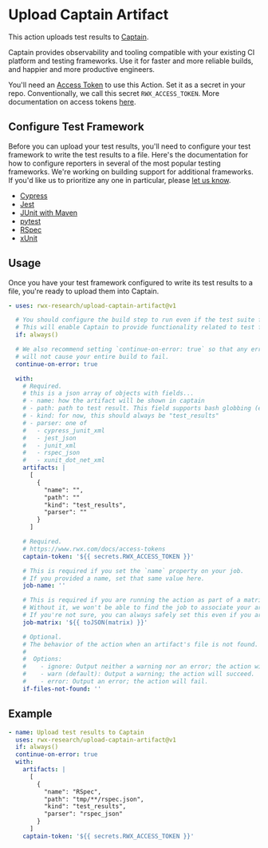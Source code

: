 # Upload Captain Artifact

This action uploads test results to [Captain](https://captain.build/).

Captain provides observability and tooling compatible with your existing CI platform and testing frameworks.
Use it for faster and more reliable builds, and happier and more productive engineers.

You'll need an [Access Token](https://account.rwx.com/deep_link/manage/access_tokens) to use this Action. Set it as a secret
in your repo. Conventionally, we call this secret `RWX_ACCESS_TOKEN`. More documentation on access
tokens [here](https://www.rwx.com/docs/access-tokens).

## Configure Test Framework

Before you can upload your test results, you'll need to configure your test framework to write the test results to a file.
Here's the documentation for how to configure reporters in several of the most popular testing frameworks.
We're working on building support for additional frameworks.
If you'd like us to prioritize any one in particular, please [let us know](https://www.rwx.com/support).

- [Cypress](https://github.com/captain-examples/cypress)
- [Jest](https://github.com/captain-examples/jest)
- [JUnit with Maven](https://github.com/captain-examples/junit5)
- [pytest](https://github.com/captain-examples/pytest)
- [RSpec](https://github.com/captain-examples/RSpec)
- [xUnit](https://github.com/captain-examples/xunit2)


## Usage

Once you have your test framework configured to write its test results to a file, you're ready to upload them into Captain.

```yaml
- uses: rwx-research/upload-captain-artifact@v1

  # You should configure the build step to run even if the test suite fails by adding `if: always()`.
  # This will enable Captain to provide functionality related to test failures, such as identifying flaky tests.
  if: always()

  # We also recommend setting `continue-on-error: true` so that any errors uploading test results
  # will not cause your entire build to fail.
  continue-on-error: true

  with:
    # Required.
    # this is a json array of objects with fields...
    # - name: how the artifact will be shown in captain
    # - path: path to test result. This field supports bash globbing (e.g. **/*).
    # - kind: for now, this should always be "test_results"
    # - parser: one of
    #   - cypress_junit_xml
    #   - jest_json
    #   - junit_xml
    #   - rspec_json
    #   - xunit_dot_net_xml
    artifacts: |
      [
        {
          "name": "",
          "path": ""
          "kind": "test_results",
          "parser": ""
        }
      ]

    # Required.
    # https://www.rwx.com/docs/access-tokens
    captain-token: '${{ secrets.RWX_ACCESS_TOKEN }}'

    # This is required if you set the `name` property on your job.
    # If you provided a name, set that same value here.
    job-name: ''

    # This is required if you are running the action as part of a matrix build.
    # Without it, we won't be able to find the job to associate your artifacts.
    # If you're not sure, you can always safely set this even if you aren't using a matrix.
    job-matrix: '${{ toJSON(matrix) }}'

    # Optional.
    # The behavior of the action when an artifact's file is not found.
    #
    #  Options:
    #    - ignore: Output neither a warning nor an error; the action will succeed.
    #    - warn (default): Output a warning; the action will succeed.
    #    - error: Output an error; the action will fail.
    if-files-not-found: ''
```

## Example

```yaml
- name: Upload test results to Captain
  uses: rwx-research/upload-captain-artifact@v1
  if: always()
  continue-on-error: true
  with:
    artifacts: |
      [
        {
          "name": "RSpec",
          "path": "tmp/**/rspec.json",
          "kind": "test_results",
          "parser": "rspec_json"
        }
      ]
    captain-token: '${{ secrets.RWX_ACCESS_TOKEN }}'
```
